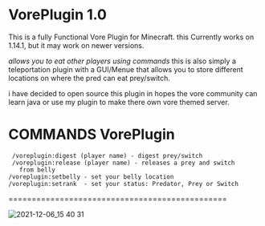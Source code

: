 # VorePlugin 1.0
This is a fully Functional Vore Plugin for Minecraft. 
this Currently works on 1.14.1, but it may work on newer versions.


*allows you to eat other players using commands*
this is also simply a teleportation plugin with a GUI/Menue that allows you to store different locations on where the pred can eat prey/switch.

i have decided to open source this plugin in hopes the vore community can learn java or use my plugin to make there own vore themed server. 


**COMMANDS**
VorePlugin 
===============================================
     /voreplugin:digest (player name) - digest prey/switch
     /voreplugin:release (player name) - releases a prey and switch 
       from belly
    /voreplugin:setbelly - set your belly location 
    /voreplugin:setrank  - set your status: Predator, Prey or Switch
===============================================

![2021-12-06_15 40 31](https://user-images.githubusercontent.com/71992765/145104807-41186139-89d5-4c41-be1e-7bfc763a9965.png)
